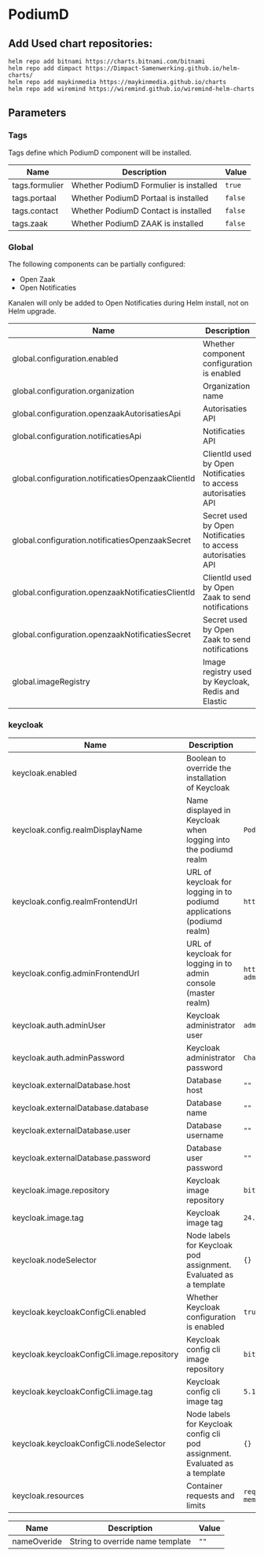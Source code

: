 # PodiumD

## Add Used chart repositories:

    helm repo add bitnami https://charts.bitnami.com/bitnami
    helm repo add dimpact https://Dimpact-Samenwerking.github.io/helm-charts/
    helm repo add maykinmedia https://maykinmedia.github.io/charts
    helm repo add wiremind https://wiremind.github.io/wiremind-helm-charts

## Parameters

### Tags

Tags define which PodiumD component will be installed.

| Name           | Description                            | Value   |
|----------------|----------------------------------------|---------|
| tags.formulier | Whether PodiumD Formulier is installed | `true`  |
| tags.portaal   | Whether PodiumD Portaal is installed   | `false` |
| tags.contact   | Whether PodiumD Contact is installed   | `false` |
| tags.zaak      | Whether PodiumD ZAAK is installed      | `false` |


### Global

The following components can be partially configured:
- Open Zaak
- Open Notificaties

Kanalen will only be added to Open Notificaties during Helm install, not on Helm upgrade.

| Name                                              | Description                                                                | Value                                              |
|---------------------------------------------------|----------------------------------------------------------------------------|----------------------------------------------------|
| global.configuration.enabled                      | Whether component configuration is enabled | `true`                                             |
| global.configuration.organization                 | Organization name                                                          | `Example gemeente`                                 |
| global.configuration.openzaakAutorisatiesApi      | Autorisaties API                                                           | `https://openzaak.example.nl/autorisaties/api/v1/` |
| global.configuration.notificatiesApi              | Notificaties API                                                           | `https://opennotificaties.example.nl/api/v1/`      |
| global.configuration.notificatiesOpenzaakClientId | ClientId used by Open Notificaties to access autorisaties API              | `notificaties`                                     |
| global.configuration.notificatiesOpenzaakSecret   | Secret used by Open Notificaties to access autorisaties API                | `notificaties-secret`                              |
| global.configuration.openzaakNotificatiesClientId | ClientId used by Open Zaak to send notifications                           | `openzaak`                                         |
| global.configuration.openzaakNotificatiesSecret   | Secret used by Open Zaak to send notifications                             | `openzaak-secret`                                  |
| global.imageRegistry                              | Image registry used by Keycloak, Redis and Elastic                         | `""`                                               | 

### keycloak

| Name                                        | Description                                                                 | Value                               |
|---------------------------------------------|-----------------------------------------------------------------------------|-------------------------------------|
| keycloak.enabled                            | Boolean to override the installation of Keycloak                            |                                     |
| keycloak.config.realmDisplayName            | Name displayed in Keycloak when logging into the podiumd realm              | `PodiumD`                           |
| keycloak.config.realmFrontendUrl            | URL of keycloak for logging in to podiumd applications (podiumd realm)      | `https://keycloak.example.nl`       |
| keycloak.config.adminFrontendUrl            | URL of keycloak for logging in to admin console (master realm)              | `https://keycloak-admin.example.nl` |
| keycloak.auth.adminUser                     | Keycloak administrator user                                                 | `admin`                             |
| keycloak.auth.adminPassword                 | Keycloak administrator password                                             | `ChangeMeNow`                       |
| keycloak.externalDatabase.host              | Database host                                                               | `""`                                |
| keycloak.externalDatabase.database          | Database name                                                               | `""`                                |
| keycloak.externalDatabase.user              | Database username                                                           | `""`                                |
| keycloak.externalDatabase.password          | Database user password                                                      | `""`                                |
| keycloak.image.repository                   | Keycloak image repository                                                   | `bitnami/keycloak`                  |
| keycloak.image.tag                          | Keycloak image tag                                                          | `24.0.5-debian-12-r0`               |
| keycloak.nodeSelector                       | Node labels for Keycloak pod assignment. Evaluated as a template            | `{}`                                |
| keycloak.keycloakConfigCli.enabled          | Whether Keycloak configuration is enabled                                   | `true`                              |
| keycloak.keycloakConfigCli.image.repository | Keycloak config cli image repository                                        | `bitnami/keycloak-config-cli`       |
| keycloak.keycloakConfigCli.image.tag        | Keycloak config cli image tag                                               | `5.12.0-debian-12-r5`               |
| keycloak.keycloakConfigCli.nodeSelector     | Node labels for Keycloak config cli pod assignment. Evaluated as a template | `{}`                                |
| keycloak.resources                          | Container requests and limits                                               | `requests: cpu:10m, memory:512Mi`   |





| Name             | Description                                             | Value                                  |
|------------------|---------------------------------------------------------|----------------------------------------|
| nameOveride      | String to override name template                        | `""`                                   |
